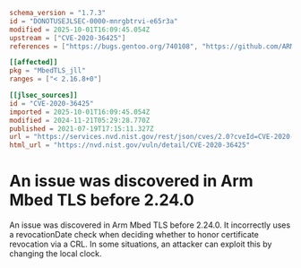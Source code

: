 ```toml
schema_version = "1.7.3"
id = "DONOTUSEJLSEC-0000-mnrgbtrvi-e65r3a"
modified = 2025-10-01T16:09:45.054Z
upstream = ["CVE-2020-36425"]
references = ["https://bugs.gentoo.org/740108", "https://github.com/ARMmbed/mbedtls/issues/3340", "https://github.com/ARMmbed/mbedtls/pull/3433", "https://github.com/ARMmbed/mbedtls/releases/tag/v2.16.8", "https://github.com/ARMmbed/mbedtls/releases/tag/v2.24.0", "https://github.com/ARMmbed/mbedtls/releases/tag/v2.7.17", "https://lists.debian.org/debian-lts-announce/2022/12/msg00036.html", "https://bugs.gentoo.org/740108", "https://github.com/ARMmbed/mbedtls/issues/3340", "https://github.com/ARMmbed/mbedtls/pull/3433", "https://github.com/ARMmbed/mbedtls/releases/tag/v2.16.8", "https://github.com/ARMmbed/mbedtls/releases/tag/v2.24.0", "https://github.com/ARMmbed/mbedtls/releases/tag/v2.7.17", "https://lists.debian.org/debian-lts-announce/2022/12/msg00036.html"]

[[affected]]
pkg = "MbedTLS_jll"
ranges = ["< 2.16.8+0"]

[[jlsec_sources]]
id = "CVE-2020-36425"
imported = 2025-10-01T16:09:45.054Z
modified = 2024-11-21T05:29:28.770Z
published = 2021-07-19T17:15:11.327Z
url = "https://services.nvd.nist.gov/rest/json/cves/2.0?cveId=CVE-2020-36425"
html_url = "https://nvd.nist.gov/vuln/detail/CVE-2020-36425"
```

# An issue was discovered in Arm Mbed TLS before 2.24.0

An issue was discovered in Arm Mbed TLS before 2.24.0. It incorrectly uses a revocationDate check when deciding whether to honor certificate revocation via a CRL. In some situations, an attacker can exploit this by changing the local clock.

